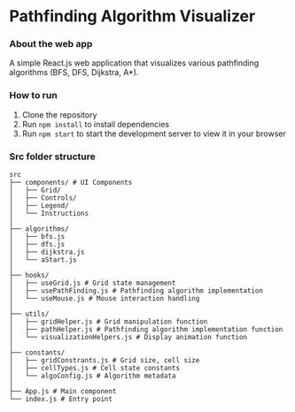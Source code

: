 # Pathfinding Algorithm Visualizer

### About the web app
A simple React.js web application that visualizes various pathfinding algorithms (BFS, DFS, Dijkstra, A*).

### How to run
1. Clone the repository
2. Run `npm install` to install dependencies
3. Run `npm start` to start the development server to view it in your browser

### Src folder structure 
```
src
├── components/ # UI Components
│   ├── Grid/
│   ├── Controls/
│   ├── Legend/
│   └── Instructions
│
├── algorithms/
│   ├── bfs.js
│   ├── dfs.js
│   ├── dijkstra.js
│   └── aStart.js
│ 
├── hooks/
│   ├── useGrid.js # Grid state management
│   ├── usePathFinding.js # Pathfinding algorithm implementation
│   └── useMouse.js # Mouse interaction handling
│
├── utils/
│   ├── gridHelper.js # Grid manipulation function
│   ├── pathHelper.js # Pathfinding algorithm implementation function
│   └── visualizationHelpers.js # Display animation function
│
├── constants/
│   ├── gridConstrants.js # Grid size, cell size
│   ├── cellTypes.js # Cell state constants
│   └── algoConfig.js # Algorithm metadata
│
├── App.js # Main component
└── index.js # Entry point
```

